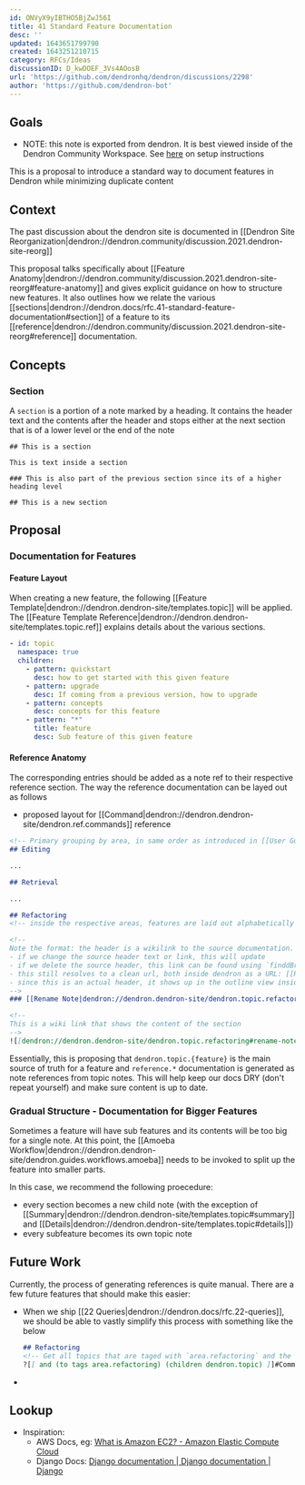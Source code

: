 ```yaml
---
id: ONVyX9yIBTHO5BjZwJ56I
title: 41 Standard Feature Documentation
desc: ''
updated: 1643651799790
created: 1643251210715
category: RFCs/Ideas
discussionID: D_kwDOEF_3Vs4AOosB
url: 'https://github.com/dendronhq/dendron/discussions/2298'
author: 'https://github.com/dendron-bot'
---
```



## Goals

- NOTE: this note is exported from dendron. It is best viewed inside of the Dendron Community Workspace. See [here](https://github.com/dendronhq/vault.dendron.community/blob/master/root.md#L25:L25) on setup instructions

This is a proposal to introduce a standard way to document features in Dendron while minimizing duplicate content

## Context

The past discussion about the dendron site is documented in [[Dendron Site Reorganization|dendron://dendron.community/discussion.2021.dendron-site-reorg]]

This proposal talks specifically about [[Feature Anatomy|dendron://dendron.community/discussion.2021.dendron-site-reorg#feature-anatomy]] and gives explicit guidance on how to structure new features.
It also outlines how we relate the various [[sections|dendron://dendron.docs/rfc.41-standard-feature-documentation#section]] of a feature to its [[reference|dendron://dendron.community/discussion.2021.dendron-site-reorg#reference]] documentation.

## Concepts

### Section

A `section` is a portion of a note marked by a heading. It contains the header text and the contents after the header and stops either at the next section that is of a lower level or the end of the note

```
## This is a section

This is text inside a section

### This is also part of the previous section since its of a higher heading level

## This is a new section
```

## Proposal

### Documentation for Features

#### Feature Layout

When creating a new feature, the following [[Feature Template|dendron://dendron.dendron-site/templates.topic]] will be applied.
The [[Feature Template Reference|dendron://dendron.dendron-site/templates.topic.ref]] explains details about the various sections. 

```yml
- id: topic
  namespace: true
  children:
    - pattern: quickstart
      desc: how to get started with this given feature
    - pattern: upgrade
      desc: If coming from a previous version, how to upgrade
    - pattern: concepts
      desc: concepts for this feature
    - pattern: "*"
      title: feature
      desc: Sub feature of this given feature
```

#### Reference Anatomy
The corresponding entries should be added as a note ref to their respective reference section. The way the reference documentation can be layed out as follows

- proposed layout for [[Command|dendron://dendron.dendron-site/dendron.ref.commands]] reference

```md
<!-- Primary grouping by area, in same order as introduced in [[User Guide|dendron://dendron.community/discussion.2021.dendron-site-reorg#user-guide]] -->
## Editing

...

## Retrieval

...

## Refactoring
<!-- inside the respective areas, features are laid out alphabetically -->

<!-- 
Note the format: the header is a wikilink to the source documentation. this has multiple benefits:
- if we change the source header text or link, this will update
- if we delete the source header, this link can be found using `finddBrokenLinks` doctor command
- this still resolves to a clean url, both inside dendron as a URL: [[Rename Note|dendron://private/task.2022.01.26.on-structuring-dendron-docs.rfc#rename-note]]
- since this is an actual header, it shows up in the outline view inside vscode as well as in the TOC of the published site
-->
### [[Rename Note|dendron://dendron.dendron-site/dendron.topic.refactoring#rename-note]]

<!-- 
This is a wiki link that shows the content of the section
-->
![[dendron://dendron.dendron-site/dendron.topic.refactoring#rename-note,1:#*]]
```

Essentially, this is proposing that `dendron.topic.{feature}` is the main source of truth for a feature and `reference.*` documentation is generated as note references from topic notes. 
This will help keep our docs DRY (don't repeat yourself) and make sure content is up to date. 

### Gradual Structure - Documentation for Bigger Features

Sometimes a feature will have sub features and its contents will be too big for a single note. 
At this point, the [[Amoeba Workflow|dendron://dendron.dendron-site/dendron.guides.workflows.amoeba]] needs to be invoked to split up the feature into smaller parts. 

In this case, we recommend the following proecedure:
- every section becomes a new child note (with the exception of [[Summary|dendron://dendron.dendron-site/templates.topic#summary]] and [[Details|dendron://dendron.dendron-site/templates.topic#details]])
- every subfeature becomes its own topic note

## Future Work
Currently, the process of generating references is quite manual. There are a few future features that should make this easier:

- When we ship [[22 Queries|dendron://dendron.docs/rfc.22-queries]], we should be able to vastly simplify this process with something like the below
    ```md
    ## Refactoring
    <!-- Get all topics that are taged with `area.refactoring` and the child of dendron.topic. Extract `Commands` header from it -->
    ?[[ and (to tags area.refactoring) (children dendron.topic) ]]#Commands
    ```
- 

## Lookup

- Inspiration:
    - AWS Docs, eg: [What is Amazon EC2? - Amazon Elastic Compute Cloud](https://docs.aws.amazon.com/AWSEC2/latest/UserGuide/concepts.html)
    - Django Docs: [Django documentation | Django documentation | Django](https://docs.djangoproject.com/en/4.0/)